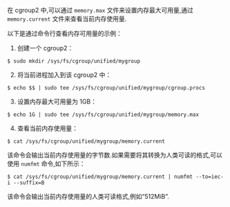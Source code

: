 在 cgroup2 中,可以通过 `memory.max` 文件来设置内存最大可用量,通过 `memory.current` 文件来查看当前内存使用量.

以下是通过命令行查看内存可用量的示例：

1. 创建一个 cgroup2：

```
$ sudo mkdir /sys/fs/cgroup/unified/mygroup
```

2. 将当前进程加入到该 cgroup2 中：

```
$ echo $$ | sudo tee /sys/fs/cgroup/unified/mygroup/cgroup.procs
```

3. 设置内存最大可用量为 1GB：

```
$ echo 1G | sudo tee /sys/fs/cgroup/unified/mygroup/memory.max
```

4. 查看当前内存使用量：

```
$ cat /sys/fs/cgroup/unified/mygroup/memory.current
```

该命令会输出当前内存使用量的字节数.如果需要将其转换为人类可读的格式,可以使用 `numfmt` 命令,如下所示：

```
$ cat /sys/fs/cgroup/unified/mygroup/memory.current | numfmt --to=iec-i --suffix=B
```

该命令会输出当前内存使用量的人类可读格式,例如“512MiB”.